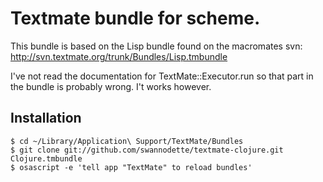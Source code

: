 Textmate bundle for scheme.
===========================


This bundle is based on the Lisp bundle found on the macromates svn:
http://svn.textmate.org/trunk/Bundles/Lisp.tmbundle

I've not read the documentation for TextMate::Executor.run so that part in the bundle is probably wrong. I't works however.

## Installation

    $ cd ~/Library/Application\ Support/TextMate/Bundles
    $ git clone git://github.com/swannodette/textmate-clojure.git Clojure.tmbundle
    $ osascript -e 'tell app "TextMate" to reload bundles'
